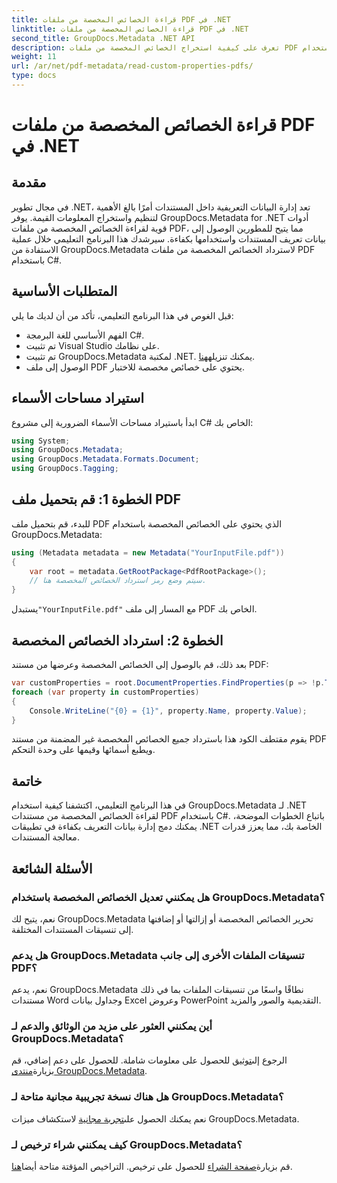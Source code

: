 ```yaml
---
title: قراءة الخصائص المخصصة من ملفات PDF في .NET
linktitle: قراءة الخصائص المخصصة من ملفات PDF في .NET
second_title: GroupDocs.Metadata .NET API
description: تعرف على كيفية استخراج الخصائص المخصصة من ملفات PDF باستخدام GroupDocs.Metadata لـ .NET. انغمس في إدارة البيانات التعريفية للمستندات باستخدام لغة C#.
weight: 11
url: /ar/net/pdf-metadata/read-custom-properties-pdfs/
type: docs
---
```

# قراءة الخصائص المخصصة من ملفات PDF في .NET

## مقدمة
في مجال تطوير .NET، تعد إدارة البيانات التعريفية داخل المستندات أمرًا بالغ الأهمية لتنظيم واستخراج المعلومات القيمة. يوفر GroupDocs.Metadata for .NET أدوات قوية لقراءة الخصائص المخصصة من ملفات PDF، مما يتيح للمطورين الوصول إلى بيانات تعريف المستندات واستخدامها بكفاءة. سيرشدك هذا البرنامج التعليمي خلال عملية الاستفادة من GroupDocs.Metadata لاسترداد الخصائص المخصصة من ملفات PDF باستخدام C#.
## المتطلبات الأساسية
قبل الغوص في هذا البرنامج التعليمي، تأكد من أن لديك ما يلي:
- الفهم الأساسي للغة البرمجة C#.
- تم تثبيت Visual Studio على نظامك.
- تم تثبيت GroupDocs.Metadata لمكتبة .NET. يمكنك تنزيله[هنا](https://releases.groupdocs.com/metadata/net/).
- الوصول إلى ملف PDF يحتوي على خصائص مخصصة للاختبار.

## استيراد مساحات الأسماء
ابدأ باستيراد مساحات الأسماء الضرورية إلى مشروع C# الخاص بك:
```csharp
using System;
using GroupDocs.Metadata;
using GroupDocs.Metadata.Formats.Document;
using GroupDocs.Tagging;
```
## الخطوة 1: قم بتحميل ملف PDF
للبدء، قم بتحميل ملف PDF الذي يحتوي على الخصائص المخصصة باستخدام GroupDocs.Metadata:
```csharp
using (Metadata metadata = new Metadata("YourInputFile.pdf"))
{
    var root = metadata.GetRootPackage<PdfRootPackage>();
    // سيتم وضع رمز استرداد الخصائص المخصصة هنا.
}
```
 يستبدل`"YourInputFile.pdf"` مع المسار إلى ملف PDF الخاص بك.
## الخطوة 2: استرداد الخصائص المخصصة
بعد ذلك، قم بالوصول إلى الخصائص المخصصة وعرضها من مستند PDF:
```csharp
var customProperties = root.DocumentProperties.FindProperties(p => !p.Tags.Contains(Tags.Document.BuiltIn));
foreach (var property in customProperties)
{
    Console.WriteLine("{0} = {1}", property.Name, property.Value);
}
```
يقوم مقتطف الكود هذا باسترداد جميع الخصائص المخصصة غير المضمنة من مستند PDF ويطبع أسمائها وقيمها على وحدة التحكم.

## خاتمة
في هذا البرنامج التعليمي، اكتشفنا كيفية استخدام GroupDocs.Metadata لـ .NET لقراءة الخصائص المخصصة من مستندات PDF باستخدام C#. باتباع الخطوات الموضحة، يمكنك دمج إدارة بيانات التعريف بكفاءة في تطبيقات .NET الخاصة بك، مما يعزز قدرات معالجة المستندات.

## الأسئلة الشائعة
### هل يمكنني تعديل الخصائص المخصصة باستخدام GroupDocs.Metadata؟
نعم، يتيح لك GroupDocs.Metadata تحرير الخصائص المخصصة أو إزالتها أو إضافتها إلى تنسيقات المستندات المختلفة.
### هل يدعم GroupDocs.Metadata تنسيقات الملفات الأخرى إلى جانب PDF؟
نعم، يدعم GroupDocs.Metadata نطاقًا واسعًا من تنسيقات الملفات بما في ذلك مستندات Word وجداول بيانات Excel وعروض PowerPoint التقديمية والصور والمزيد.
### أين يمكنني العثور على مزيد من الوثائق والدعم لـ GroupDocs.Metadata؟
 الرجوع إلى[توثيق](https://tutorials.groupdocs.com/metadata/net/) للحصول على معلومات شاملة. للحصول على دعم إضافي، قم بزيارة[منتدى GroupDocs.Metadata](https://forum.groupdocs.com/c/metadata/14).
### هل هناك نسخة تجريبية مجانية متاحة لـ GroupDocs.Metadata؟
 نعم يمكنك الحصول على[تجربة مجانية](https://releases.groupdocs.com/) لاستكشاف ميزات GroupDocs.Metadata.
### كيف يمكنني شراء ترخيص لـ GroupDocs.Metadata؟
 قم بزيارة[صفحة الشراء](https://purchase.groupdocs.com/buy) للحصول على ترخيص. التراخيص المؤقتة متاحة أيضا[هنا](https://purchase.groupdocs.com/temporary-license/).